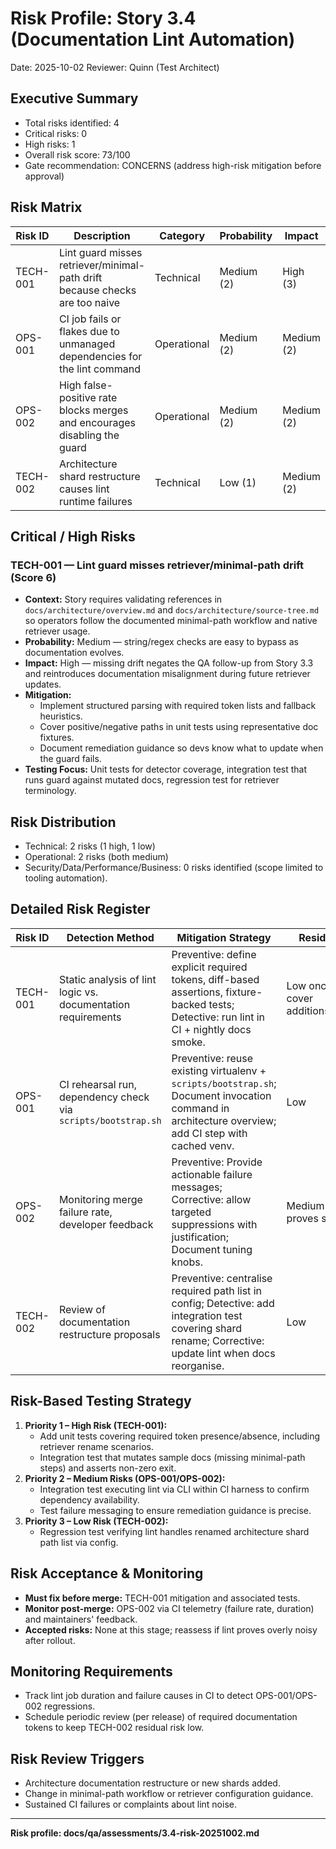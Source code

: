 # Risk Profile: Story 3.4 (Documentation Lint Automation)

Date: 2025-10-02
Reviewer: Quinn (Test Architect)

## Executive Summary

- Total risks identified: 4
- Critical risks: 0
- High risks: 1
- Overall risk score: 73/100
- Gate recommendation: CONCERNS (address high-risk mitigation before approval)

## Risk Matrix

| Risk ID     | Description                                                                 | Category | Probability | Impact | Score | Priority |
|-------------|------------------------------------------------------------------------------|----------|-------------|--------|-------|----------|
| TECH-001    | Lint guard misses retriever/minimal-path drift because checks are too naive | Technical| Medium (2) | High (3) | 6 | High |
| OPS-001     | CI job fails or flakes due to unmanaged dependencies for the lint command   | Operational | Medium (2) | Medium (2) | 4 | Medium |
| OPS-002     | High false-positive rate blocks merges and encourages disabling the guard   | Operational | Medium (2) | Medium (2) | 4 | Medium |
| TECH-002    | Architecture shard restructure causes lint runtime failures                 | Technical| Low (1) | Medium (2) | 2 | Low |

## Critical / High Risks

### TECH-001 — Lint guard misses retriever/minimal-path drift (Score 6)
- **Context:** Story requires validating references in `docs/architecture/overview.md` and `docs/architecture/source-tree.md` so operators follow the documented minimal-path workflow and native retriever usage.
- **Probability:** Medium — string/regex checks are easy to bypass as documentation evolves.
- **Impact:** High — missing drift negates the QA follow-up from Story 3.3 and reintroduces documentation misalignment during future retriever updates.
- **Mitigation:**
  - Implement structured parsing with required token lists and fallback heuristics.
  - Cover positive/negative paths in unit tests using representative doc fixtures.
  - Document remediation guidance so devs know what to update when the guard fails.
- **Testing Focus:** Unit tests for detector coverage, integration test that runs guard against mutated docs, regression test for retriever terminology.

## Risk Distribution

- Technical: 2 risks (1 high, 1 low)
- Operational: 2 risks (both medium)
- Security/Data/Performance/Business: 0 risks identified (scope limited to tooling automation).

## Detailed Risk Register

| Risk ID  | Detection Method | Mitigation Strategy | Residual Risk |
|----------|------------------|---------------------|---------------|
| TECH-001 | Static analysis of lint logic vs. documentation requirements | Preventive: define explicit required tokens, diff-based assertions, fixture-backed tests; Detective: run lint in CI + nightly docs smoke. | Low once tests cover additions/removals |
| OPS-001  | CI rehearsal run, dependency check via `scripts/bootstrap.sh` | Preventive: reuse existing virtualenv + `scripts/bootstrap.sh`; Document invocation command in architecture overview; add CI step with cached venv. | Low |
| OPS-002  | Monitoring merge failure rate, developer feedback | Preventive: Provide actionable failure messages; Corrective: allow targeted suppressions with justification; Document tuning knobs. | Medium (until lint proves stable) |
| TECH-002 | Review of documentation restructure proposals | Preventive: centralise required path list in config; Detective: add integration test covering shard rename; Corrective: update lint when docs reorganise. | Low |

## Risk-Based Testing Strategy

1. **Priority 1 – High Risk (TECH-001):**
   - Add unit tests covering required token presence/absence, including retriever rename scenarios.
   - Integration test that mutates sample docs (missing minimal-path steps) and asserts non-zero exit.
2. **Priority 2 – Medium Risks (OPS-001/OPS-002):**
   - Integration test executing lint via CLI within CI harness to confirm dependency availability.
   - Test failure messaging to ensure remediation guidance is precise.
3. **Priority 3 – Low Risk (TECH-002):**
   - Regression test verifying lint handles renamed architecture shard path list via config.

## Risk Acceptance & Monitoring

- **Must fix before merge:** TECH-001 mitigation and associated tests.
- **Monitor post-merge:** OPS-002 via CI telemetry (failure rate, duration) and maintainers' feedback.
- **Accepted risks:** None at this stage; reassess if lint proves overly noisy after rollout.

## Monitoring Requirements

- Track lint job duration and failure causes in CI to detect OPS-001/OPS-002 regressions.
- Schedule periodic review (per release) of required documentation tokens to keep TECH-002 residual risk low.

## Risk Review Triggers

- Architecture documentation restructure or new shards added.
- Change in minimal-path workflow or retriever configuration guidance.
- Sustained CI failures or complaints about lint noise.

---

**Risk profile: docs/qa/assessments/3.4-risk-20251002.md**

